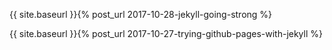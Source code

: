 {{ site.baseurl }}{% post_url 2017-10-28-jekyll-going-strong %}

{{ site.baseurl }}{% post_url 2017-10-27-trying-github-pages-with-jekyll %}
